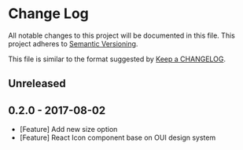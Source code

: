 # Change Log
All notable changes to this project will be documented in this file.
This project adheres to [Semantic Versioning](http://semver.org/).

This file is similar to the format suggested by [Keep a CHANGELOG](https://github.com/olivierlacan/keep-a-changelog).

## Unreleased

## 0.2.0 - 2017-08-02

- [Feature] Add new size option
- [Feature] React Icon component base on OUI design system

